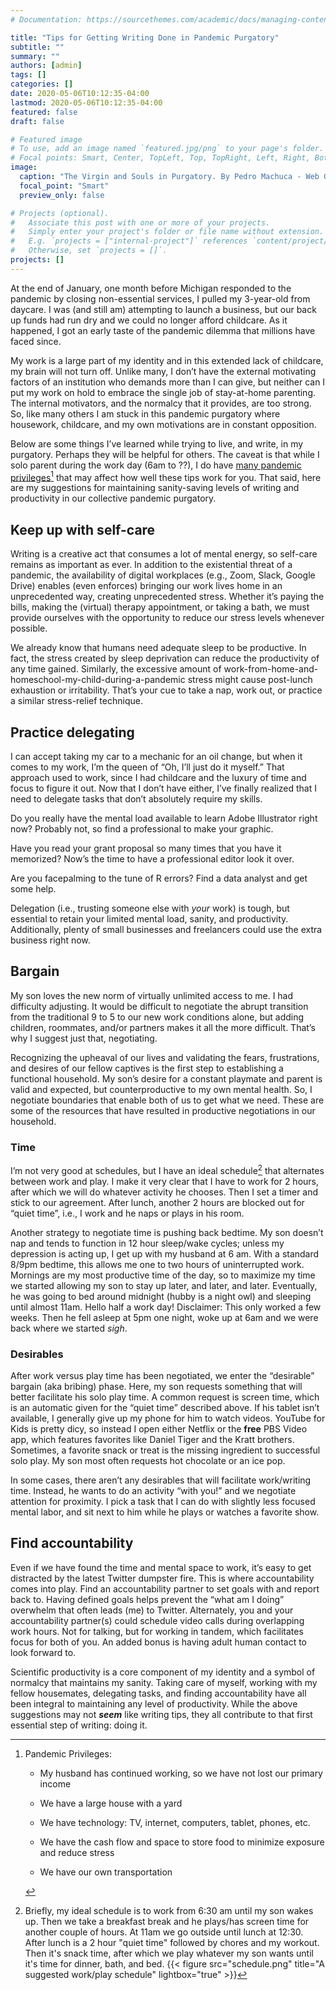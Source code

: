 ```yaml
---
# Documentation: https://sourcethemes.com/academic/docs/managing-content/

title: "Tips for Getting Writing Done in Pandemic Purgatory"
subtitle: ""
summary: ""
authors: [admin]
tags: []
categories: []
date: 2020-05-06T10:12:35-04:00
lastmod: 2020-05-06T10:12:35-04:00
featured: false
draft: false

# Featured image
# To use, add an image named `featured.jpg/png` to your page's folder.
# Focal points: Smart, Center, TopLeft, Top, TopRight, Left, Right, BottomLeft, Bottom, BottomRight.
image:
  caption: "The Virgin and Souls in Purgatory. By Pedro Machuca - Web Gallery of Art: [Public Domain](https://commons.wikimedia.org/w/index.php?curid=15395841)"
  focal_point: "Smart"
  preview_only: false

# Projects (optional).
#   Associate this post with one or more of your projects.
#   Simply enter your project's folder or file name without extension.
#   E.g. `projects = ["internal-project"]` references `content/project/deep-learning/index.md`.
#   Otherwise, set `projects = []`.
projects: []
---
```


  At the end of January, one month before Michigan responded to the pandemic by closing non-essential services, I pulled my 3-year-old from daycare. I was (and still am) attempting to launch a business, but our back up funds had run dry and we could no longer afford childcare. As it happened, I got an early taste of the pandemic dilemma that millions have faced since. 
  
  My work is a large part of my identity and in this extended lack of childcare, my brain will not turn off. Unlike many, I don’t have the external motivating factors of an institution who demands more than I can give, but neither can I put my work on hold to embrace the single job of stay-at-home parenting. The internal motivators, and the normalcy that it provides, are too strong. So, like many others I am stuck in this pandemic purgatory where housework, childcare, and my own motivations are in constant opposition. 
  
  Below are some things I’ve learned while trying to live, and write, in my purgatory. Perhaps they will be helpful for others. The caveat is that while I solo parent during the work day (6am to ??),  I do have [many pandemic privileges](https://www.cbc.ca/parents/learning/view/covid-19-pandemic-privilege?__vfz=medium%3Dsharebar)[^1] that may affect how well these tips work for you. That said, here are my suggestions for maintaining sanity-saving levels of writing and productivity in our collective pandemic purgatory.

## Keep up with self-care
Writing is a creative act that consumes a lot of mental energy, so self-care remains as important as ever.  In addition to the existential threat of a pandemic, the availability of digital workplaces (e.g., Zoom, Slack, Google Drive) enables (even enforces) bringing our work lives home in an unprecedented way, creating unprecedented stress. Whether it’s paying the bills, making the (virtual) therapy appointment, or taking a bath, we must provide ourselves with the opportunity to reduce our stress levels whenever possible. 
	
We already know that humans need adequate sleep to be productive. In fact, the stress created by sleep deprivation can reduce the productivity of any time gained. Similarly, the excessive amount of work-from-home-and-homeschool-my-child-during-a-pandemic stress might cause post-lunch exhaustion or irritability. That’s your cue to take a nap, work out, or practice a similar stress-relief technique.
	
	
## Practice delegating
I can accept taking my car to a mechanic for an oil change, but when it comes to my work, I’m the queen of “Oh, I’ll just do it myself.” That approach used to work, since I had childcare and the luxury of time and focus to figure it out. Now that I don’t have either, I’ve finally realized that I need to delegate tasks that don’t absolutely require my skills. 
  
  Do you really have the mental load available to learn Adobe Illustrator right now? Probably not, so find a professional to make your graphic. 
  
  Have you read your grant proposal so many times that you have it memorized? Now’s the time to have a professional editor look it over.
  
  Are you facepalming to the tune of R errors? Find a data analyst and get some help.
  
  Delegation (i.e., trusting someone else with _your_ work) is tough, but essential to retain your limited mental load, sanity, and productivity. Additionally, plenty of small businesses and freelancers could use the extra business right now.


## Bargain
My son loves the new norm of virtually unlimited access to me. I had difficulty adjusting. It would be difficult to negotiate the abrupt transition from the traditional 9 to 5 to our new work conditions alone, but adding children, roommates, and/or partners makes it all the more difficult. That’s why I suggest just that, negotiating. 
	
Recognizing the upheaval of our lives and validating the fears, frustrations, and desires of our fellow captives is the first step to establishing a functional household. My son’s desire for a constant playmate and parent is valid and expected, but counterproductive to my own mental health. So, I negotiate boundaries that enable both of us to get what we need. These are some of the resources that have resulted in productive negotiations in our household.
	
	
### Time
I’m not very good at schedules, but I have an ideal schedule[^2] that alternates between work and play. I make it very clear that I have to work for 2 hours, after which we will do whatever activity he chooses. Then I set a timer and stick to our agreement. After lunch, another 2 hours are blocked out for “quiet time”, i.e., I work and he naps or plays in his room.

Another strategy to negotiate time is pushing back bedtime. My son doesn’t nap and tends to function in 12 hour sleep/wake cycles; unless my depression is acting up, I get up with my husband at 6 am. With a standard 8/9pm bedtime, this allows me one to two hours of uninterrupted work. Mornings are my most productive time of the day, so to maximize my time we started allowing my son to stay up later, and later, and later. Eventually, he was going to bed around midnight (hubby is a night owl) and sleeping until almost 11am. Hello half a work day! Disclaimer: This only worked a few weeks. Then he fell asleep at 5pm one night, woke up at 6am and we were back where we started _sigh_.


### Desirables
After work versus play time has been negotiated, we enter the “desirable” bargain (aka bribing) phase. Here, my son requests something that will better facilitate his solo play time. A common request is screen time, which is an automatic given for the “quiet time” described above. If his tablet isn’t available, I generally give up my phone for him to watch videos. YouTube for Kids is pretty dicy, so instead I open either Netflix or the **free** PBS Video app, which features favorites like Daniel Tiger and the Kratt brothers. Sometimes, a favorite snack or treat is the missing ingredient to successful solo play. My son most often requests hot chocolate or an ice pop. 

In some cases, there aren’t any desirables that will facilitate work/writing time. Instead, he wants to do an activity “with you!” and we negotiate attention for proximity. I pick a task that I can do with slightly less focused mental labor, and sit next to him while he plays or watches a favorite show.


## Find accountability
Even if we have found the time and mental space to work, it’s easy to get distracted by the latest Twitter dumpster fire. This is where accountability comes into play. Find an accountability partner to set goals with and report back to. Having defined goals helps prevent the “what am I doing” overwhelm that often leads (me) to Twitter. Alternately, you and your accountability partner(s) could schedule video calls during overlapping work hours. Not for talking, but for working in tandem, which facilitates focus for both of you. An added bonus is having adult human contact to look forward to. 

Scientific productivity is a core component of my identity and a symbol of normalcy that maintains my sanity. Taking care of myself, working with my fellow housemates, delegating tasks, and finding accountability have all been integral to maintaining any level of productivity.  While the above suggestions may not **_seem_** like writing tips, they all contribute to that first essential step of writing: doing it. 

[^1]: Pandemic Privileges:
    * My husband has continued working, so we have not lost our primary income
    
    * We have a large house with a yard
    
    * We have technology: TV, internet, computers, tablet, phones, etc.
    
    * We have the cash flow and space to store food to minimize exposure and reduce stress
    
    * We have our own transportation

[^2]: Briefly, my ideal schedule is to work from 6:30 am until my son wakes up. Then we take a breakfast break and he plays/has screen time for another couple of hours. At 11am we go outside until lunch at 12:30. After lunch is a 2 hour "quiet time" followed by chores and my workout. Then it's snack time, after which we play whatever my son wants until it's time for dinner, bath, and bed.
    {{< figure src="schedule.png" title="A suggested work/play schedule" lightbox="true" >}}

